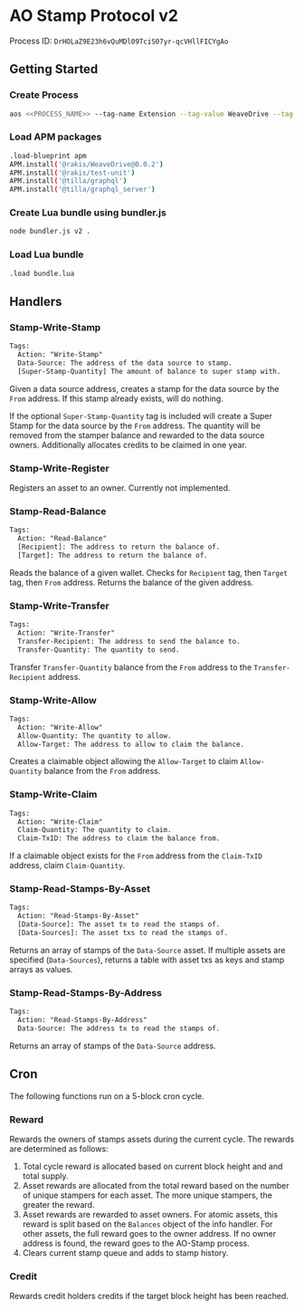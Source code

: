 # AO Stamp Protocol v2

Process ID: `DrHOLaZ9E23h6vQuMDl09TciS07yr-qcVHllFICYgAo`

## Getting Started

### Create Process

```sh
aos <<PROCESS_NAME>> --tag-name Extension --tag-value WeaveDrive --tag-name Variant --tag-value weavedrive.1 --module="_wjbCuCyUTmKAseOfEj0NzrCNUgKcMqBGaSzNySzMoY"  --cron=5-blocks
```

### Load APM packages

```sh
.load-blueprint apm
APM.install('@rakis/WeaveDrive@0.0.2')
APM.install('@rakis/test-unit')
APM.install('@tilla/graphql')
APM.install('@tilla/graphql_server')
```

### Create Lua bundle using bundler.js

```sh
node bundler.js v2 .
```

### Load Lua bundle

```sh
.load bundle.lua
```

## Handlers

### Stamp-Write-Stamp

```txt
Tags:
  Action: "Write-Stamp"
  Data-Source: The address of the data source to stamp.
  [Super-Stamp-Quantity] The amount of balance to super stamp with.
```

Given a data source address, creates a stamp for the data source by the `From` address. If this stamp already exists, will do nothing.

If the optional `Super-Stamp-Quantity` tag is included will create a Super Stamp for the data source by the `From` address. The quantity will be removed from the stamper balance and rewarded to the data source owners. Additionally allocates credits to be claimed in one year.

### Stamp-Write-Register

Registers an asset to an owner. Currently not implemented.

### Stamp-Read-Balance

```txt
Tags:
  Action: "Read-Balance"
  [Recipient]: The address to return the balance of.
  [Target]: The address to return the balance of.
```

Reads the balance of a given wallet. Checks for `Recipient` tag, then `Target` tag, then `From` address. Returns the balance of the given address.

### Stamp-Write-Transfer

```txt
Tags:
  Action: "Write-Transfer"
  Transfer-Recipient: The address to send the balance to.
  Transfer-Quantity: The quantity to send.
```

Transfer `Transfer-Quantity` balance from the `From` address to the `Transfer-Recipient` address.

### Stamp-Write-Allow

```txt
Tags:
  Action: "Write-Allow"
  Allow-Quantity: The quantity to allow.
  Allow-Target: The address to allow to claim the balance.
```

Creates a claimable object allowing the `Allow-Target` to claim `Allow-Quantity` balance from the `From` address.

### Stamp-Write-Claim

```txt
Tags:
  Action: "Write-Claim"
  Claim-Quantity: The quantity to claim.
  Claim-TxID: The address to claim the balance from.
```

If a claimable object exists for the `From` address from the `Claim-TxID` address, claim `Claim-Quantity`.

### Stamp-Read-Stamps-By-Asset

```txt
Tags:
  Action: "Read-Stamps-By-Asset"
  [Data-Source]: The asset tx to read the stamps of.
  [Data-Sources]: The asset txs to read the stamps of.
```

Returns an array of stamps of the `Data-Source` asset. If multiple assets are specified (`Data-Sources`), returns a table with asset txs as keys and stamp arrays as values.

### Stamp-Read-Stamps-By-Address

```txt
Tags:
  Action: "Read-Stamps-By-Address"
  Data-Source: The address tx to read the stamps of.
```

Returns an array of stamps of the `Data-Source` address.

## Cron

The following functions run on a 5-block cron cycle.

### Reward

Rewards the owners of stamps assets during the current cycle. The rewards are determined as follows:

1) Total cycle reward is allocated based on current block height and and total supply.
2) Asset rewards are allocated from the total reward based on the number of unique stampers for each asset. The more unique stampers, the greater the reward.
3) Asset rewards are rewarded to asset owners. For atomic assets, this reward is split based on the `Balances` object of the info handler. For other assets, the full reward goes to the owner address. If no owner address is found, the reward goes to the AO-Stamp process.
4) Clears current stamp queue and adds to stamp history.

### Credit

Rewards credit holders credits if the target block height has been reached.
